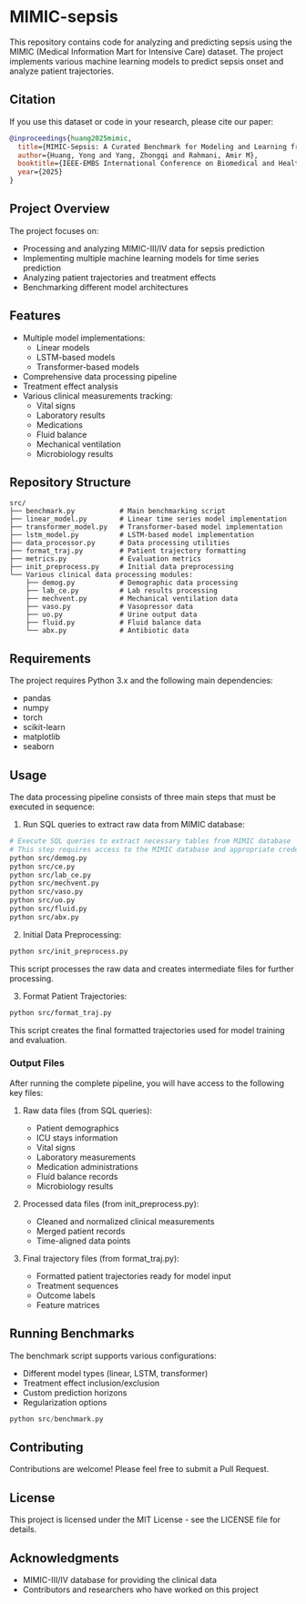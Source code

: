 # MIMIC-sepsis

This repository contains code for analyzing and predicting sepsis using the MIMIC (Medical Information Mart for Intensive Care) dataset. The project implements various machine learning models to predict sepsis onset and analyze patient trajectories.

## Citation

If you use this dataset or code in your research, please cite our paper:

```bibtex
@inproceedings{huang2025mimic,
  title={MIMIC-Sepsis: A Curated Benchmark for Modeling and Learning from Sepsis Trajectories in the ICU},
  author={Huang, Yong and Yang, Zhongqi and Rahmani, Amir M},
  booktitle={IEEE-EMBS International Conference on Biomedical and Health Informatics 2025},
  year={2025}
}
```


## Project Overview

The project focuses on:
- Processing and analyzing MIMIC-III/IV data for sepsis prediction
- Implementing multiple machine learning models for time series prediction
- Analyzing patient trajectories and treatment effects
- Benchmarking different model architectures

## Features

- Multiple model implementations:
  - Linear models
  - LSTM-based models
  - Transformer-based models
- Comprehensive data processing pipeline
- Treatment effect analysis
- Various clinical measurements tracking:
  - Vital signs
  - Laboratory results
  - Medications
  - Fluid balance
  - Mechanical ventilation
  - Microbiology results

## Repository Structure

```
src/
├── benchmark.py           # Main benchmarking script
├── linear_model.py        # Linear time series model implementation
├── transformer_model.py   # Transformer-based model implementation
├── lstm_model.py          # LSTM-based model implementation
├── data_processor.py      # Data processing utilities
├── format_traj.py         # Patient trajectory formatting
├── metrics.py             # Evaluation metrics
├── init_preprocess.py     # Initial data preprocessing
└── Various clinical data processing modules:
    ├── demog.py           # Demographic data processing
    ├── lab_ce.py          # Lab results processing
    ├── mechvent.py        # Mechanical ventilation data
    ├── vaso.py            # Vasopressor data
    ├── uo.py              # Urine output data
    ├── fluid.py           # Fluid balance data
    └── abx.py             # Antibiotic data
```

## Requirements

The project requires Python 3.x and the following main dependencies:
- pandas
- numpy
- torch
- scikit-learn
- matplotlib
- seaborn

## Usage

The data processing pipeline consists of three main steps that must be executed in sequence:

1. Run SQL queries to extract raw data from MIMIC database:
```bash
# Execute SQL queries to extract necessary tables from MIMIC database
# This step requires access to the MIMIC database and appropriate credentials
python src/demog.py
python src/ce.py
python src/lab_ce.py
python src/mechvent.py
python src/vaso.py
python src/uo.py
python src/fluid.py
python src/abx.py

```

2. Initial Data Preprocessing:
```bash
python src/init_preprocess.py
```
This script processes the raw data and creates intermediate files for further processing.

3. Format Patient Trajectories:
```bash
python src/format_traj.py
```
This script creates the final formatted trajectories used for model training and evaluation.

### Output Files

After running the complete pipeline, you will have access to the following key files:

1. Raw data files (from SQL queries):
   - Patient demographics
   - ICU stays information
   - Vital signs
   - Laboratory measurements
   - Medication administrations
   - Fluid balance records
   - Microbiology results

2. Processed data files (from init_preprocess.py):
   - Cleaned and normalized clinical measurements
   - Merged patient records
   - Time-aligned data points

3. Final trajectory files (from format_traj.py):
   - Formatted patient trajectories ready for model input
   - Treatment sequences
   - Outcome labels
   - Feature matrices

## Running Benchmarks

The benchmark script supports various configurations:
- Different model types (linear, LSTM, transformer)
- Treatment effect inclusion/exclusion
- Custom prediction horizons
- Regularization options

```python
python src/benchmark.py
```

## Contributing

Contributions are welcome! Please feel free to submit a Pull Request.

## License

This project is licensed under the MIT License - see the LICENSE file for details.

## Acknowledgments

- MIMIC-III/IV database for providing the clinical data
- Contributors and researchers who have worked on this project 